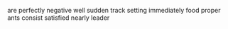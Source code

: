 are perfectly negative well sudden track setting immediately food proper ants consist satisfied nearly leader
